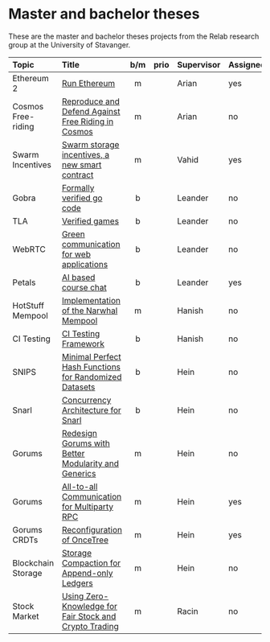 # Master and bachelor theses

These are the master and bachelor theses projects from the Relab research group at the University of Stavanger.

| Topic              | Title                                                                          | b/m | prio | Supervisor | Assigned    | Comment |
| :----------------- | :----------------------------------------------------------------------------- | :-: | :--: | :--------- | ----------- | ------- |
| Ethereum 2         | [Run Ethereum](ethereum-extended.md)                                           |  m  |      | Arian      | yes         |         |
| Cosmos Free-riding | [Reproduce and Defend Against Free Riding in Cosmos](cosmos-freeriding.md)     |  m  |      | Arian      | no            |         |
| Swarm Incentives   | [Swarm storage incentives, a new smart contract](swarm-storage-incentive.md)   |  m  |      | Vahid      | yes            |         |
| Gobra              | [Formally verified go code](gobra.md)                                          |  b  |      | Leander    | no            |         |
| TLA                | [Verified games](games.md)                                                     |  b  |      | Leander    | no            |         |
| WebRTC             | [Green communication for web applications](greenweb.md)                        |  b  |      | Leander    | no            |         |
| Petals             | [AI based course chat](coursechat.md)                                          |  b  |      | Leander    | yes            |         |
| HotStuff Mempool   | [Implementation of the Narwhal Mempool](narwhal-hotstuff.md)                   |  m  |      | Hanish     | no            |         |
| CI Testing         | [CI Testing Framework](ci-test-framework.md)                                   |  b  |      | Hanish     | no            |         |
| SNIPS              | [Minimal Perfect Hash Functions for Randomized Datasets](minimal-hash-func.md) |  b  |      | Hein       | no            |         |
| Snarl              | [Concurrency Architecture for Snarl](snarl-concurrency-arch.md)                |  b  |      | Hein       | no            |         |
| Gorums             | [Redesign Gorums with Better Modularity and Generics](gorums-redesign.md)      |  m  |      | Hein       | no            |         |
| Gorums             | [All-to-all Communication for Multiparty RPC](all-to-all.md)                   |  m  |      | Hein       | yes            |         |
| Gorums CRDTs       | [Reconfiguration of OnceTree](once-tree-reconfig.md)                           |  m  |      | Hein       | yes            |         |
| Blockchain Storage | [Storage Compaction for Append-only Ledgers](storage-compaction.md)            |  m  |      | Hein       | no            |         |
| Stock Market       | [Using Zero-Knowledge for Fair Stock and Crypto Trading](zk-exchange.md)       |  m  |      | Racin      | no            |         |
